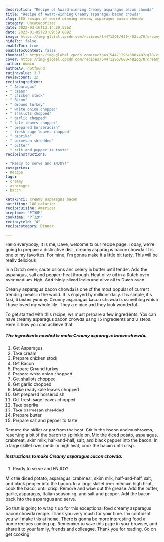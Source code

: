 ```yaml
---
description: "Recipe of Award-winning Creamy asparagus bacon chowda"
title: "Recipe of Award-winning Creamy asparagus bacon chowda"
slug: 553-recipe-of-award-winning-creamy-asparagus-bacon-chowda
category: Uncategorized
date: 2022-03-16T13:14:20.526Z
date: 2023-01-05T23:09:59.889Z
image: https://img-global.cpcdn.com/recipes/54471296/680x482cq70/creamy-asparagus-bacon-chowda-recipe-main-photo.jpg
hideToc: false
enableToc: true
enableTocContent: false
thumbnail: https://img-global.cpcdn.com/recipes/54471296/680x482cq70/creamy-asparagus-bacon-chowda-recipe-main-photo.jpg
cover: https://img-global.cpcdn.com/recipes/54471296/680x482cq70/creamy-asparagus-bacon-chowda-recipe-main-photo.jpg
author: Admin
authorAv: notfound
ratingvalue: 3.7
reviewcount: 22
recipeingredient:
- " Asparagus"
- " cream"
- " chicken stock"
- " Bacon"
- " Ground turkey"
- " white onion chopped"
- " shallots chopped"
- " garlic chopped"
- " kale leaves chopped"
- " prepared horseradish"
- " fresh sage leaves chopped"
- " paprika"
- " parmesan shredded"
- " butter"
- " salt and pepper to taste"
recipeinstructions:

- "Ready to serve and ENJOY!"
categories:
- Recipe
tags:
- creamy
- asparagus
- bacon

katakunci: creamy asparagus bacon 
nutrition: 108 calories
recipecuisine: American
preptime: "PT30M"
cooktime: "PT32M"
recipeyield: "4"
recipecategory: Dinner

---
```



Hello everybody, it is me, Dave, welcome to our recipe page. Today, we're going to prepare a distinctive dish, creamy asparagus bacon chowda. It is one of my favorites. For mine, I'm gonna make it a little bit tasty. This will be really delicious.

In a Dutch oven, saute onions and celery in butter until tender. Add the asparagus, salt and pepper; heat through. Heat olive oil in a Dutch oven over medium-high. Add thinly sliced leeks and olive oil to Dutch oven.

Creamy asparagus bacon chowda is one of the most popular of current trending meals in the world. It is enjoyed by millions daily. It is simple, it's fast, it tastes yummy. Creamy asparagus bacon chowda is something which I have loved my whole life. They are nice and they look wonderful.


To get started with this recipe, we must prepare a few ingredients. You can have creamy asparagus bacon chowda using 15 ingredients and 0 steps. Here is how you can achieve that.

<!--inarticleads1-->

##### The ingredients needed to make Creamy asparagus bacon chowda:

1. Get  Asparagus
1. Take  cream
1. Prepare  chicken stock
1. Get  Bacon
1. Prepare  Ground turkey
1. Prepare  white onion chopped
1. Get  shallots chopped
1. Get  garlic chopped
1. Make ready  kale leaves chopped
1. Get  prepared horseradish
1. Get  fresh sage leaves chopped
1. Take  paprika
1. Take  parmesan shredded
1. Prepare  butter
1. Prepare  salt and pepper to taste


Remove the skillet or pot from the heat. Stir in the bacon and mushrooms, reserving a bit of the bacon to sprinkle on. Mix the diced potato, asparagus, crabmeat, skim milk, half-and-half, salt, and black pepper into the bacon. In a large skillet over medium high heat, cook the bacon until crisp. 

<!--inarticleads2-->

##### Instructions to make Creamy asparagus bacon chowda:


1. Ready to serve and ENJOY!

Mix the diced potato, asparagus, crabmeat, skim milk, half-and-half, salt, and black pepper into the bacon. In a large skillet over medium high heat, cook the bacon until crisp. Remove and wipe out the grease. Add the butter, garlic, asparagus, Italian seasoning, and salt and pepper. Add the bacon back into the asparagus and serve. 

So that is going to wrap it up for this exceptional food creamy asparagus bacon chowda recipe. Thank you very much for your time. I'm confident you will make this at home. There is gonna be more interesting food at home recipes coming up. Remember to save this page in your browser, and share it to your family, friends and colleague. Thank you for reading. Go on get cooking!
